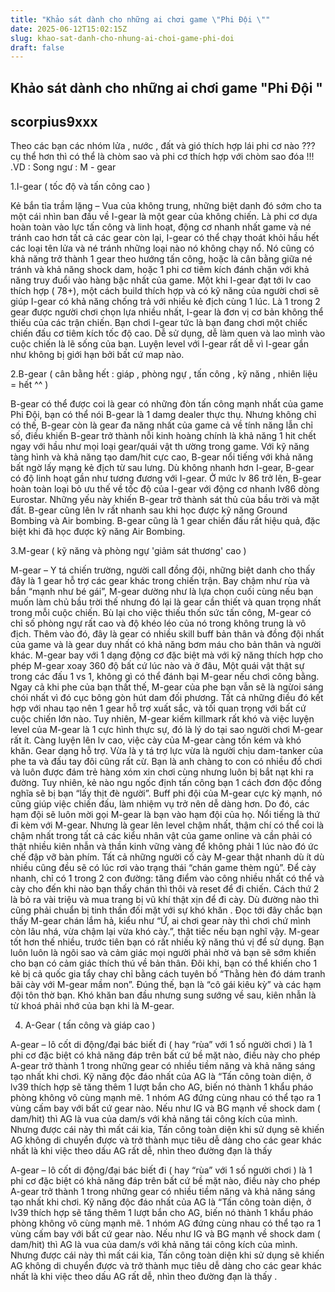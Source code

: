 ```yaml
---
title: "Khảo sát dành cho những ai chơi game \"Phi Đội \""
date: 2025-06-12T15:02:15Z
slug: khao-sat-danh-cho-nhung-ai-choi-game-phi-doi
draft: false
---
```


## Khảo sát dành cho những ai chơi game "Phi Đội "

## scorpius9xxx

Theo các bạn các nhóm lửa , nước , đất và gió thích hợp lái phi cơ nào ??? cụ thể hơn thì có thể là chòm sao và phi cơ thích hợp với chòm sao đóa !!! .VD : Song ngư : M - gear 
 
1.I-gear ( tốc độ và tấn công cao )

Kẻ bắn tỉa trầm lặng – Vua của không trung, những biệt danh đó sớm cho ta một cái nhìn ban đầu về I-gear là một gear của không chiến. Là phi cơ dựa hoàn toàn vào lực tấn công và linh hoạt, động cơ nhanh nhất game và né tránh cao hơn tất cả các gear còn lại, I-gear có thể chạy thoát khỏi hầu hết các loại tên lửa và né tránh những loại nào nó không chạy nổ. Nó cũng có khả năng trở thành 1 gear theo hướng tấn công, hoặc là cân bằng giữa né tránh và khả năng shock dam, hoặc 1 phi cơ tiêm kích đánh chặn với khả năng truy đuổi vào hàng bậc nhất của game. Một khi I-gear đạt tới lv cao thích hợp ( 78+), một cách build thích hợp và có kỹ năng của người chơi sẽ giúp I-gear có khả năng chống trả với nhiều kẻ địch cùng 1 lúc. Là 1 trong 2 gear được người chơi chọn lựa nhiều nhất, I-gear là đơn vị cơ bản không thể thiếu của các trận chiến. 
Bạn chơi I-gear tức là bạn đang chơi một chiếc chiến đấu cơ tiêm kích tốc độ cao. Dễ sử dụng, dễ làm quen và lao mình vào cuộc chiến là lẽ sống của bạn. Luyện level với I-gear rất dễ vì I-gear gần như không bị giới hạn bởi bất cứ map nào. 
 
 
2.B-gear ( cân bằng hết : giáp , phòng ngự , tấn công , kỹ năng , nhiên liệu = hết ^^ )

 
B-gear có thể được coi là gear có những đòn tấn công mạnh nhất của game Phi Đội, bạn có thể nói B-gear là 1 damg dealer thực thụ. Nhưng không chỉ có thế, B-gear còn là gear đa năng nhất của game cả về tính năng lẫn chỉ số, điều khiến B-gear trở thành nỗi kinh hoàng chính là khả năng 1 hit chết ngay với hầu như mọi loại gear/quái vật th ường trong game. Với kỹ năng tàng hình và khả năng tạo dam/hit cực cao, B-gear nổi tiếng với khả năng bất ngờ lấy mạng kẻ địch từ sau lưng. Dù không nhanh hơn I-gear, B-gear có độ linh hoạt gần như tương đương với I-gear. Ở mức lv 86 trở lên, B-gear hoàn toàn loại bỏ ưu thế về tốc độ của I-gear với động cơ nhanh lv86 dòng Eurostar. Những yếu này khiến B-gear trở thành sát thủ của bầu trời và mặt đất. 
B-gear cũng lên lv rất nhanh sau khi học được kỹ năng Ground Bombing và Air bombing. B-gear cũng là 1 gear chiến đấu rất hiệu quả, đặc biệt khi đã học được kỹ năng Air Bombing. 
 
3.M-gear ( kỹ năng và phòng ngự 'giảm sát thương' cao )
 
 

M-gear – Y tá chiến trường, người call đồng đội, những biệt danh cho thấy đây là 1 gear hỗ trợ các gear khác trong chiến trận. Bay chậm như rùa và bắn “mạnh như bé gái”, M-gear dường như là lựa chọn cuối cùng nếu bạn muốn làm chủ bầu trời thế nhưng đó lại là gear cần thiết và quan trọng nhất trong mỗi cuộc chiến. Bù lại cho việc thiếu thốn sức tấn công, M-gear có chỉ số phòng ngự rất cao và độ khéo léo của nó trong không trung là vô địch. Thêm vào đó, đây là gear có nhiều skill buff bản thân và đồng đội nhất của game và là gear duy nhất có khả năng bơm máu cho bản thân và người khác. M-gear bay với 1 dạng động cơ đặc biệt mà với kỹ năng thích hợp cho phép M-gear xoay 360 độ bất cứ lúc nào và ở đâu, Một quái vật thật sự trong các đấu 1 vs 1, không gì có thể đánh bại M-gear nếu chơi công bằng. Ngay cả khi phe của bạn thất thế, M-gear của phe bạn vẫn sẽ là ngừoi sáng chói nhất vì đó cục bông gòn hút dam đối phương. Tất cả những điều đó kết hợp với nhau tạo nên 1 gear hỗ trợ xuất sắc, và tối quan trọng với bất cứ cuộc chiến lớn nào. Tuy nhiên, M-gear kiếm killmark rất khó và việc luyện level của M-gear là 1 cực hình thực sự, đó là lý do tại sao người chơi M-gear rất ít. Càng luyện lên lv cao, việc cày của M-gear càng tốn kém và khó khăn. 
Gear dạng hỗ trợ. Vừa là y tá trợ lực vừa là người chịu dam-tanker của phe ta và đấu tay đôi cũng rất cừ. Bạn là anh chàng to con có nhiều đồ chơi và luôn được đám trẻ hàng xóm xin chơi cùng nhưng luôn bị bắt nạt khi ra đường. Tuy nhiên, kẻ nào ngu ngốc định tấn công bạn 1 cách đơn độc đồng nghĩa sẽ bị bạn “lấy thịt đè người”. 
Buff phi đội của M-gear cực kỳ mạnh, nó cũng giúp việc chiến đấu, làm nhiệm vụ trở nên dễ dàng hơn. Do đó, các hạm đội sẽ luôn mời gọi M-gear là bạn vào hạm đội của họ. Nổi tiếng là thứ đi kèm với M-gear. 
Nhưng là gear lên level chậm nhất, thậm chí có thể coi là chậm nhất trong tất cả các kiểu nhân vật của game online và cần phải có thật nhiều kiên nhẫn và thần kinh vững vàng để không phải 1 lúc nào đó ức chế đập vỡ bàn phím. Tất cả những người cố cày M-gear thật nhanh dù ít dù nhiều cũng đều sẽ có lúc rơi vào trạng thái “chán game thèm ngủ”. Để cày nhanh, chỉ có 1 trong 2 con đường: tăng điểm vào công nhiều nhất có thể và cày cho đến khi nào bạn thấy chán thì thôi và reset để đi chiến. Cách thứ 2 là bỏ ra vài triệu và mua trang bị vũ khí thật xịn để đi cày. Dù đường nào thì cũng phải chuẩn bị tinh thần đối mặt với sự khó khăn . Đọc tới đây chắc bạn thấy M-gear chán lắm hả, kiểu như “Ứ, ai chơi gear này thì chơi chứ mình còn lâu nhá, vừa chậm lại vừa khó cày.”, thật tiếc nếu bạn nghĩ vậy. M-gear tốt hơn thế nhiều, trước tiên bạn có rất nhiều kỹ năng thú vị để sử dụng. Bạn luôn luôn là ngôi sao và cảm giác mọi người phải nhờ vả bạn sẽ sớm khiến cho bạn có cảm giác thích thú về bản thân. Đôi khi, bạn có thể khiến cho 1 kẻ bị cả quốc gia tẩy chay chỉ bằng cách tuyên bố “Thằng hèn đó dám tranh bãi cày với M-gear mầm non”. Đúng thế, bạn là “cô gái kiêu kỳ” và các hạm đội tôn thờ bạn. Khó khăn ban đầu nhưng sung sướng về sau, kiên nhẫn là từ khoá phải nhớ của bạn khi là M-gear.
 
4. A-Gear ( tấn công và giáp cao )

 
A-gear – lô cốt di động/đại bác biết đi ( hay “rùa” với 1 số người chơi ) là 1 phi cơ đặc biệt có khả năng đáp trên bất cứ bề mặt nào, điều này cho phép A-gear trở thành 1 trong những gear có nhiều tiềm năng và khả năng sáng tạo nhất khi chơi. Kỹ năng độc đáo nhất của AG là “Tấn công toàn diện, ở lv39 thích hợp sẽ tăng thêm 1 lượt bắn cho AG, biến nó thành 1 khẩu pháo phòng không vô cùng mạnh mẽ. 1 nhóm AG đứng cùng nhau có thể tạo ra 1 vùng cấm bay với bất cứ gear nào. Nếu như IG và BG mạnh về shock dam ( dam/hit) thì AG là vua của dam/s với khả năng tái công kích của mình. Nhưng được cái này thì mất cái kia, Tấn công toàn diện khi sử dụng sẽ khiến AG không di chuyển được và trở thành mục tiêu dễ dàng cho các gear khác nhất là khi việc theo dấu AG rất dễ, nhìn theo đường đạn là thấy 
 
A-gear – lô cốt di động/đại bác biết đi ( hay “rùa” với 1 số người chơi ) là 1 phi cơ đặc biệt có khả năng đáp trên bất cứ bề mặt nào, điều này cho phép A-gear trở thành 1 trong những gear có nhiều tiềm năng và khả năng sáng tạo nhất khi chơi. Kỹ năng độc đáo nhất của AG là “Tấn công toàn diện, ở lv39 thích hợp sẽ tăng thêm 1 lượt bắn cho AG, biến nó thành 1 khẩu pháo phòng không vô cùng mạnh mẽ. 1 nhóm AG đứng cùng nhau có thể tạo ra 1 vùng cấm bay với bất cứ gear nào. Nếu như IG và BG mạnh về shock dam ( dam/hit) thì AG là vua của dam/s với khả năng tái công kích của mình. Nhưng được cái này thì mất cái kia, Tấn công toàn diện khi sử dụng sẽ khiến AG không di chuyển được và trở thành mục tiêu dễ dàng cho các gear khác nhất là khi việc theo dấu AG rất dễ, nhìn theo đường đạn là thấy .